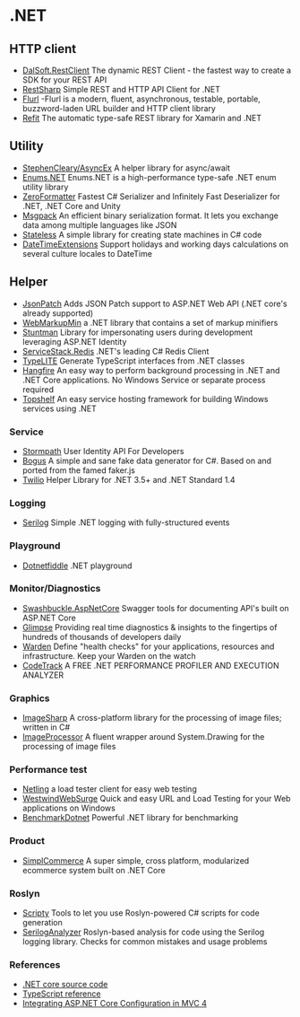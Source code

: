 # .NET

## HTTP client
+ [DalSoft.RestClient](https://github.com/DalSoft/DalSoft.RestClient) The dynamic REST Client - the fastest way to create a SDK for your REST API
+ [RestSharp](http://restsharp.org) Simple REST and HTTP API Client for .NET
+ [Flurl](http://tmenier.github.io/Flurl/)  -Flurl is a modern, fluent, asynchronous, testable, portable, buzzword-laden URL builder and HTTP client library
+ [Refit](https://github.com/paulcbetts/refit) The automatic type-safe REST library for Xamarin and .NET

## Utility
+ [StephenCleary/AsyncEx](https://github.com/StephenCleary/AsyncEx) A helper library for async/await
+ [Enums.NET](https://github.com/TylerBrinkley/Enums.NET) Enums.NET is a high-performance type-safe .NET enum utility library
+ [ZeroFormatter](https://github.com/neuecc/ZeroFormatter) Fastest C# Serializer and Infinitely Fast Deserializer for .NET, .NET Core and Unity
+ [Msgpack](https://github.com/msgpack/msgpack-cli) An efficient binary serialization format. It lets you exchange data among multiple languages like JSON
+ [Stateless](https://github.com/dotnet-state-machine/stateless) A simple library for creating state machines in C# code
+ [DateTimeExtensions](https://github.com/joaomatossilva/DateTimeExtensions) Support holidays and working days calculations on several culture locales to DateTime

## Helper
+ [JsonPatch](https://github.com/myquay/JsonPatch) Adds JSON Patch support to ASP.NET Web API (.NET core's already supported) 
+ [WebMarkupMin](https://github.com/Taritsyn/WebMarkupMin)  a .NET library that contains a set of markup minifiers
+ [Stuntman](https://github.com/ritterim/stuntman) Library for impersonating users during development leveraging ASP.NET Identity
+ [ServiceStack.Redis](https://github.com/ServiceStack/ServiceStack.Redis) .NET's leading C# Redis Client
+ [TypeLITE](http://type.litesolutions.net) Generate TypeScript interfaces from .NET classes
+ [Hangfire](http://hangfire.io)  An easy way to perform background processing in .NET and .NET Core applications. No Windows Service or separate process required
+ [Topshelf](https://github.com/Topshelf/Topshelf) An easy service hosting framework for building Windows services using .NET

### Service
+ [Stormpath](https://stormpath.com) User Identity API For Developers
+ [Bogus](https://github.com/bchavez/Bogus) A simple and sane fake data generator for C#. Based on and ported from the famed faker.js
+ [Twilio](https://github.com/twilio/twilio-csharp) Helper Library for .NET 3.5+ and .NET Standard 1.4

### Logging
+ [Serilog](https://github.com/serilog/serilog) Simple .NET logging with fully-structured events


### Playground
+ [Dotnetfiddle](https://dotnetfiddle.net) .NET playground

### Monitor/Diagnostics
+ [Swashbuckle.AspNetCore](https://github.com/domaindrivendev/Swashbuckle.AspNetCore) Swagger tools for documenting API's built on ASP.NET Core
+ [Glimpse](http://getglimpse.com/) Providing real time diagnostics & insights to the fingertips of hundreds of thousands of developers daily
+ [Warden](https://github.com/warden-stack/Warden) Define "health checks" for your applications, resources and infrastructure. Keep your Warden on the watch
+ [CodeTrack](http://www.getcodetrack.com/) A FREE .NET PERFORMANCE PROFILER AND EXECUTION ANALYZER

### Graphics
+ [ImageSharp](https://github.com/JimBobSquarePants/ImageSharp) A cross-platform library for the processing of image files; written in C#
+ [ImageProcessor](https://github.com/JimBobSquarePants/ImageProcessor)  A fluent wrapper around System.Drawing for the processing of image files

### Performance test
+ [Netling](https://github.com/hallatore/Netling) a load tester client for easy web testing
+ [WestwindWebSurge](https://github.com/rickstrahl/WestwindWebSurge) Quick and easy URL and Load Testing for your Web applications on Windows
+ [BenchmarkDotnet](https://github.com/dotnet/BenchmarkDotNet) Powerful .NET library for benchmarking

### Product
+ [SimplCommerce](https://github.com/simplcommerce/SimplCommerce) A super simple, cross platform, modularized ecommerce system built on .NET Core

### Roslyn
+ [Scripty](https://github.com/daveaglick/Scripty) Tools to let you use Roslyn-powered C# scripts for code generation
+ [SerilogAnalyzer](https://github.com/Suchiman/SerilogAnalyzer) Roslyn-based analysis for code using the Serilog logging library. Checks for common mistakes and usage problems

### References
+ [.NET core source code](http://aspnetsource.azurewebsites.net) 
+ [TypeScript reference](https://basarat.gitbooks.io/typescript/content) 
+ [Integrating ASP.NET Core Configuration in MVC 4](http://scottdorman.github.io/2016/03/19/integrating-asp.net-core-configuration-in-mvc-4)  
